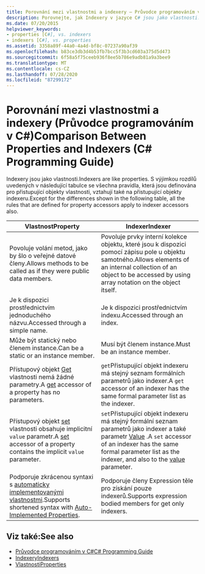 ```yaml
---
title: Porovnání mezi vlastnostmi a indexery – Průvodce programováním v C#
description: Porovnejte, jak Indexery v jazyce C# jsou jako vlastnosti. S výjimkou některých rozdílů se pravidla definovaná pro přistupující objekty vlastnosti vztahují na přistupující objekty indexeru.
ms.date: 07/20/2015
helpviewer_keywords:
- properties [C#], vs. indexers
- indexers [C#], vs. properties
ms.assetid: 3358a89f-44a0-4a4d-bf8c-07237a90af39
ms.openlocfilehash: b83ce3db3d4b53fb7bcc5f3b3cd603a375d5d473
ms.sourcegitcommit: 6f58a5f75ceeb936f8ee5b786e9adb81a9a3bee9
ms.translationtype: MT
ms.contentlocale: cs-CZ
ms.lasthandoff: 07/28/2020
ms.locfileid: "87299172"
---
```

# <a name="comparison-between-properties-and-indexers-c-programming-guide"></a><span data-ttu-id="b6c86-104">Porovnání mezi vlastnostmi a indexery (Průvodce programováním v C#)</span><span class="sxs-lookup"><span data-stu-id="b6c86-104">Comparison Between Properties and Indexers (C# Programming Guide)</span></span>
<span data-ttu-id="b6c86-105">Indexery jsou jako vlastnosti.</span><span class="sxs-lookup"><span data-stu-id="b6c86-105">Indexers are like properties.</span></span> <span data-ttu-id="b6c86-106">S výjimkou rozdílů uvedených v následující tabulce se všechna pravidla, která jsou definována pro přistupující objekty vlastnosti, vztahují také na přistupující objekty indexeru.</span><span class="sxs-lookup"><span data-stu-id="b6c86-106">Except for the differences shown in the following table, all the rules that are defined for property accessors apply to indexer accessors also.</span></span>  
  
|<span data-ttu-id="b6c86-107">Vlastnost</span><span class="sxs-lookup"><span data-stu-id="b6c86-107">Property</span></span>|<span data-ttu-id="b6c86-108">Indexer</span><span class="sxs-lookup"><span data-stu-id="b6c86-108">Indexer</span></span>|  
|--------------|-------------|  
|<span data-ttu-id="b6c86-109">Povoluje volání metod, jako by šlo o veřejné datové členy.</span><span class="sxs-lookup"><span data-stu-id="b6c86-109">Allows methods to be called as if they were public data members.</span></span>|<span data-ttu-id="b6c86-110">Povoluje prvky interní kolekce objektu, které jsou k dispozici pomocí zápisu pole u objektu samotného.</span><span class="sxs-lookup"><span data-stu-id="b6c86-110">Allows elements of an internal collection of an object to be accessed by using array notation on the object itself.</span></span>|  
|<span data-ttu-id="b6c86-111">Je k dispozici prostřednictvím jednoduchého názvu.</span><span class="sxs-lookup"><span data-stu-id="b6c86-111">Accessed through a simple name.</span></span>|<span data-ttu-id="b6c86-112">Je k dispozici prostřednictvím indexu.</span><span class="sxs-lookup"><span data-stu-id="b6c86-112">Accessed through an index.</span></span>|  
|<span data-ttu-id="b6c86-113">Může být statický nebo členem instance.</span><span class="sxs-lookup"><span data-stu-id="b6c86-113">Can be a static or an instance member.</span></span>|<span data-ttu-id="b6c86-114">Musí být členem instance.</span><span class="sxs-lookup"><span data-stu-id="b6c86-114">Must be an instance member.</span></span>|  
|<span data-ttu-id="b6c86-115">Přístupový objekt [Get](../../language-reference/keywords/get.md) vlastnosti nemá žádné parametry.</span><span class="sxs-lookup"><span data-stu-id="b6c86-115">A [get](../../language-reference/keywords/get.md) accessor of a property has no parameters.</span></span>|<span data-ttu-id="b6c86-116">`get`Přistupující objekt indexeru má stejný seznam formálních parametrů jako indexer.</span><span class="sxs-lookup"><span data-stu-id="b6c86-116">A `get` accessor of an indexer has the same formal parameter list as the indexer.</span></span>|  
|<span data-ttu-id="b6c86-117">Přístupový objekt [set](../../language-reference/keywords/set.md) vlastnosti obsahuje implicitní `value` parametr.</span><span class="sxs-lookup"><span data-stu-id="b6c86-117">A [set](../../language-reference/keywords/set.md) accessor of a property contains the implicit `value` parameter.</span></span>|<span data-ttu-id="b6c86-118">`set`Přistupující objekt indexeru má stejný formální seznam parametrů jako indexer a také parametr [Value](../../language-reference/keywords/value.md) .</span><span class="sxs-lookup"><span data-stu-id="b6c86-118">A `set` accessor of an indexer has the same formal parameter list as the indexer, and also to the [value](../../language-reference/keywords/value.md) parameter.</span></span>|  
|<span data-ttu-id="b6c86-119">Podporuje zkrácenou syntaxi s [automaticky implementovanými vlastnostmi](../classes-and-structs/auto-implemented-properties.md).</span><span class="sxs-lookup"><span data-stu-id="b6c86-119">Supports shortened syntax with [Auto-Implemented Properties](../classes-and-structs/auto-implemented-properties.md).</span></span>|<span data-ttu-id="b6c86-120">Podporuje členy Expression těle pro získání pouze indexerů.</span><span class="sxs-lookup"><span data-stu-id="b6c86-120">Supports expression bodied members for get only indexers.</span></span>|  
  
## <a name="see-also"></a><span data-ttu-id="b6c86-121">Viz také:</span><span class="sxs-lookup"><span data-stu-id="b6c86-121">See also</span></span>

- [<span data-ttu-id="b6c86-122">Průvodce programováním v C#</span><span class="sxs-lookup"><span data-stu-id="b6c86-122">C# Programming Guide</span></span>](../index.md)
- [<span data-ttu-id="b6c86-123">Indexery</span><span class="sxs-lookup"><span data-stu-id="b6c86-123">Indexers</span></span>](./index.md)
- [<span data-ttu-id="b6c86-124">Vlastnosti</span><span class="sxs-lookup"><span data-stu-id="b6c86-124">Properties</span></span>](../classes-and-structs/properties.md)

